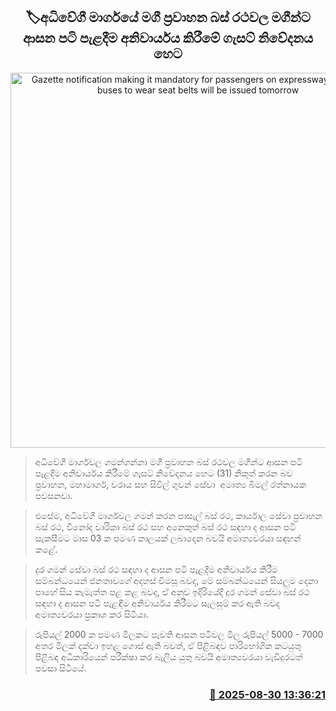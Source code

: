 <p align='center'><b><h2 align='center' title='Gazette notification making it mandatory for passengers on expressway passenger buses to wear seat belts will be issued tomorrow'>🏷අධිවේගී මාර්ගයේ මගී ප්‍රවාහන බස් රථවල මගීන්ට ආසන පටි පැළදීම අනිවාර්යය කිරීමේ ගැසට් නිවේදනය හෙට</h2></b></p>
<p align='center'><img src='https://helakuru.sgp1.cdn.digitaloceanspaces.com/esana/images/lib/seat-belt-vehicle-back.jpg' width='600' alt='Gazette notification making it mandatory for passengers on expressway passenger buses to wear seat belts will be issued tomorrow'></p>

> අධිවේගී මාර්ගවල ගමන්ගන්නා මගී ප්‍රවාහන බස් රථවල මගීන්ට ආසන පටි පැළදීම අනිවාර්යය කිරීමේ ගැසට් නිවේදනය හෙට (31) නිකුත් කරන බව ප්‍රවාහන, මහාමාර්ග, වරාය සහ සිවිල් ගුවන් සේවා  අමාත්‍ය බිමල් රත්නායක පවසනවා.

> එසේම, අධිවේගී මාර්ගවල ගමන් කරන පාසැල් බස් රථ, කාර්යාල සේවා ප්‍රවාහන බස් රථ, විනෝද චාරිකා බස් රථ සහ අනෙකුත් බස් රථ සඳහා ද ආසන පටි සැකසීමට මාස 03 ක පමණ කාලයක් ලබාදෙන බවයි අමාත්‍යවරයා සඳහන් කළේ.

> දුර ගමන් සේවා බස් රථ සඳහා ද ආසන පටි පැළදීම අනිවාර්යය කිරීම සම්බන්ධයෙන් ජනතාවගේ අදහස් විමසූ බවද, මේ සම්බන්ධයෙන් සියලුම දෙනා පාහේ සිය කැමැත්ත පළ කළ බවද, ඒ අනුව ඉදිරියේදී දුර ගමන් සේවා බස් රථ සඳහා ද ආසන පටි පැළඳීම අනිවාර්යය කිරීමට සැලසුම් කර ඇති බවද අමාත්‍යවරයා ප්‍රකාශ කර සිටියා.

> රුපියල් 2000 ක පමණ මිලකට පැවති ආසන පටිවල මිල රුපියල් 5000 - 7000 අතර මිලක් දක්වා ඉහළ ගොස් ඇති බවත්, ඒ පිළිබඳව පාරිභෝගික කටයුතු පිළිබඳ අධිකාරියෙන් ‍පරීක්ෂා කර බැලිය යුතු බවයි අමාත්‍යවරයා වැඩිදුරටත් පවසා සිටියේ.



<h3 align='right'><a href='https://www.helakuru.lk/esana/p/113214/'>📅 2025-08-30 13:36:21</a></h3>
